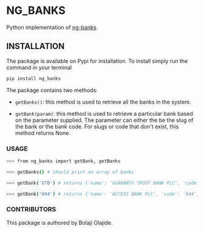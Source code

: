 # NG_BANKS

Python implementation of [ng-banks](https://github.com/BolajiOlajide/ng-banks).

## INSTALLATION

The package is available on Pypi for installation. To install simply run the command in your terminal

```sh
pip install ng_banks
```

The package contains two methods:

* `getBanks()`: this method is used to retrieve all the banks in the system.

* `getBank(param)`: this method is used to retrieve a particular bank based on the parameter supplied. The parameter can either the be the slug of the bank or the bank code. For slugs or code that don't exist, this method returns None.

### USAGE

```sh
>>> from ng_banks import getBank, getBanks

>>> getBanks() # should print an array of banks

>>> getBank('GTB') # returns {'name': 'GUARANTY TRUST BANK PLC', 'code': '058', 'slug': 'GTB' }

>>> getBank('044') # returns {'name': 'ACCESS BANK PLC', 'code': '044', 'slug': 'ACC' },
```

### CONTRIBUTORS

This package is authored by Bolaji Olajide.
